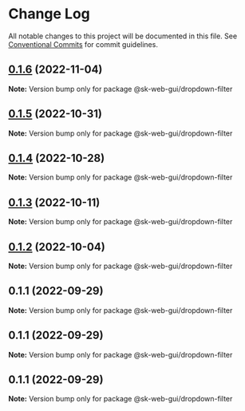 # Change Log

All notable changes to this project will be documented in this file.
See [Conventional Commits](https://conventionalcommits.org) for commit guidelines.

## [0.1.6](https://github.com/Sundsvallskommun/web-shared-components/compare/@sk-web-gui/dropdown-filter@0.1.5...@sk-web-gui/dropdown-filter@0.1.6) (2022-11-04)

**Note:** Version bump only for package @sk-web-gui/dropdown-filter






## [0.1.5](https://github.com/Sundsvallskommun/web-shared-components/compare/@sk-web-gui/dropdown-filter@0.1.3...@sk-web-gui/dropdown-filter@0.1.5) (2022-10-31)

**Note:** Version bump only for package @sk-web-gui/dropdown-filter






## [0.1.4](https://github.com/Sundsvallskommun/web-shared-components/compare/@sk-web-gui/dropdown-filter@0.1.3...@sk-web-gui/dropdown-filter@0.1.4) (2022-10-28)

**Note:** Version bump only for package @sk-web-gui/dropdown-filter





## [0.1.3](https://github.com/Sundsvallskommun/web-shared-components/compare/@sk-web-gui/dropdown-filter@0.1.2...@sk-web-gui/dropdown-filter@0.1.3) (2022-10-11)

**Note:** Version bump only for package @sk-web-gui/dropdown-filter






## [0.1.2](https://github.com/Sundsvallskommun/web-shared-components/compare/@sk-web-gui/dropdown-filter@0.1.1...@sk-web-gui/dropdown-filter@0.1.2) (2022-10-04)

**Note:** Version bump only for package @sk-web-gui/dropdown-filter





## 0.1.1 (2022-09-29)

**Note:** Version bump only for package @sk-web-gui/dropdown-filter





## 0.1.1 (2022-09-29)

**Note:** Version bump only for package @sk-web-gui/dropdown-filter





## 0.1.1 (2022-09-29)

**Note:** Version bump only for package @sk-web-gui/dropdown-filter
